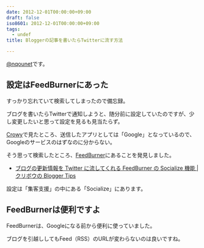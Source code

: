 ```yaml
---
date: 2012-12-01T00:00:00+09:00
draft: false
iso8601: 2012-12-01T00:00:00+09:00
tags:
  - undef
title: Bloggerの記事を書いたらTwitterに流す方法

---
```


[@nqounet](https://twitter.com/nqounet)です。

## 設定はFeedBurnerにあった

すっかり忘れていて検索してしまったので備忘録。

ブログを書いたらTwitterで通知しようと、随分前に設定していたのですが、少し変更したいと思って設定を見るも見当たらず。

[Crowy](http://www.crowy.net/)で見たところ、送信したアプリとしては「Google」となっているので、Googleのサービスのはずなのに分からない。

そう思って検索したところ、[FeedBurner](https://accounts.google.com/ServiceLogin?service=feedburner&continue=http%3A%2F%2Ffeedburner.google.com%2Ffb%2Fa%2Fmyfeeds&gsessionid=RaoGitapZ08rf-6HWQzIaw)にあることを発見しました。

- [ブログの更新情報を Twitter に流してくれる FeedBurner の Socialize 機能 | クリボウの Blogger Tips](http://www.kuribo.info/2010/08/twitter-feedburner-socialize.html)

設定は「集客支援」の中にある「Socialize」にあります。

## FeedBurnerは便利ですよ

FeedBurnerは、Googleになる前から便利に使っていました。

ブログを引越ししてもFeed（RSS）のURLが変わらないのは良いですね。
